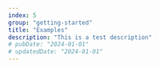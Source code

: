 ```yaml
---
index: 5
group: "getting-started"
title: "Examples"
description: "This is a test description"
# pubDate: "2024-01-01"
# updatedDate: "2024-01-01"
---
```

